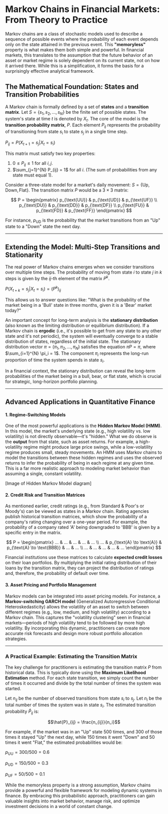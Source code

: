 # Markov Chains in Financial Markets: From Theory to Practice

Markov chains are a class of stochastic models used to describe a sequence of possible events where the probability of each event depends only on the state attained in the previous event. This **"memoryless"** property is what makes them both simple and powerful. In financial markets, this translates to the assumption that the future behavior of an asset or market regime is solely dependent on its current state, not on how it arrived there. While this is a simplification, it forms the basis for a surprisingly effective analytical framework.

## The Mathematical Foundation: States and Transition Probabilities

A Markov chain is formally defined by a set of **states** and a **transition matrix**. Let $S = \{s_1, s_2, ..., s_N\}$ be the finite set of possible states. The system's state at time $t$ is denoted by $X_t$. The core of the model is the **transition probability matrix**, $P$. Each element $P_{ij}$ represents the probability of transitioning from state $s_i$ to state $s_j$ in a single time step.

$P_{ij} = P(X_{t+1} = s_j | X_t = s_i)$

This matrix must satisfy two key properties:
1. $0 \le P_{ij} \le 1$ for all $i,j$.
2. $\sum_{j=1}^{N} P_{ij} = 1$ for all $i$. (The sum of probabilities from any state must equal 1).

Consider a three-state model for a market's daily movement: $S = \{\text{Up}, \text{Down}, \text{Flat}\}$. The transition matrix $P$ would be a $3 \times 3$ matrix:

$$
P = 
\begin{pmatrix}
p_{\text{UU}} & p_{\text{UD}} & p_{\text{UF}} \\
p_{\text{DU}} & p_{\text{DD}} & p_{\text{DF}} \\
p_{\text{FU}} & p_{\text{FD}} & p_{\text{FF}}
\end{pmatrix}
$$

For instance, $p_{\text{UD}}$ is the probability that the market transitions from an "Up" state to a "Down" state the next day.

---

## Extending the Model: Multi-Step Transitions and Stationarity

The real power of Markov chains emerges when we consider transitions over multiple time steps. The probability of moving from state $i$ to state $j$ in $k$ steps is given by the $ij$-th element of the matrix $P^k$.

$P(X_{t+k} = s_j | X_t = s_i) = (P^k)_{ij}$

This allows us to answer questions like: "What is the probability of the market being in a 'Bull' state in three months, given it is a 'Bear' market today?" 

An important concept for long-term analysis is the **stationary distribution** (also known as the limiting distribution or equilibrium distribution). If a Markov chain is **ergodic** (i.e., it's possible to get from any state to any other state and it's not periodic), the system will eventually converge to a stable distribution of states, regardless of the initial state. The stationary distribution vector $\pi = (\pi_1, \pi_2, ..., \pi_N)$ satisfies the equation $\pi P = \pi$, where $\sum_{i=1}^{N} \pi_i = 1$. The component $\pi_i$ represents the long-run proportion of time the system spends in state $s_i$.

In a financial context, the stationary distribution can reveal the long-term probabilities of the market being in a bull, bear, or flat state, which is crucial for strategic, long-horizon portfolio planning.

---

## Advanced Applications in Quantitative Finance

#### 1. Regime-Switching Models
One of the most powerful applications is the **Hidden Markov Model (HMM)**. In this model, the market's underlying state (e.g., high volatility vs. low volatility) is not directly observable—it's "hidden." What we do observe is the **output** from that state, such as asset returns. For example, a high-volatility regime might produce large price swings, while a low-volatility regime produces small, steady movements. An HMM uses Markov chains to model the transitions between these hidden regimes and uses the observed returns to infer the probability of being in each regime at any given time. This is a far more realistic approach to modeling market behavior than assuming a single, constant volatility. 

[Image of Hidden Markov Model diagram]


#### 2. Credit Risk and Transition Matrices
As mentioned earlier, credit ratings (e.g., from Standard & Poor's or Moody's) can be viewed as states in a Markov chain. Rating agencies publish historical transition matrices, which show the probability of a company's rating changing over a one-year period. For example, the probability of a company rated 'A' being downgraded to 'BBB' is given by a specific entry in the matrix.

$$
P = 
\begin{pmatrix}
... & ... & ... & ... & ... \\
... & p_{\text{A} \to \text{A}} & p_{\text{A} \to \text{BBB}} & ... & ... \\
... & ... & ... & ... & ...
\end{pmatrix}
$$

Financial institutions use these matrices to calculate **expected credit losses** on their loan portfolios. By multiplying the initial rating distribution of their loans by the transition matrix, they can project the distribution of ratings and, therefore, the probability of default over time.

#### 3. Asset Pricing and Portfolio Management
Markov models can be integrated into asset pricing models. For instance, a **Markov-switching GARCH model** (Generalized Autoregressive Conditional Heteroskedasticity) allows the volatility of an asset to switch between different regimes (e.g., low, medium, and high volatility) according to a Markov chain. This captures the "volatility clustering" seen in financial markets—periods of high volatility tend to be followed by more high volatility. By incorporating this dynamic, practitioners can create more accurate risk forecasts and design more robust portfolio allocation strategies.

---

### A Practical Example: Estimating the Transition Matrix

The key challenge for practitioners is estimating the transition matrix $P$ from historical data. This is typically done using the **Maximum Likelihood Estimation** method. For each state transition, we simply count the number of times it occurred and divide by the total number of times the system was started.

Let $n_{ij}$ be the number of observed transitions from state $s_i$ to $s_j$.
Let $n_i$ be the total number of times the system was in state $s_i$.
The estimated transition probability $\hat{P}_{ij}$ is:

$$\hat{P}_{ij} = \frac{n_{ij}}{n_i}$$

For example, if the market was in an "Up" state 500 times, and 300 of those times it stayed "Up" the next day, while 150 times it went "Down" and 50 times it went "Flat," the estimated probabilities would be:

$p_{\text{UU}} = 300/500 = 0.6$

$p_{\text{UD}} = 150/500 = 0.3$

$p_{\text{UF}} = 50/500 = 0.1$

While the memoryless property is a strong assumption, Markov chains provide a powerful and flexible framework for modeling dynamic systems in finance. By embracing this probabilistic approach, practitioners can gain valuable insights into market behavior, manage risk, and optimize investment decisions in a world of constant change.
